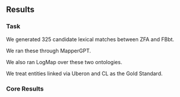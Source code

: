 ## Results

### Task

We generated 325 candidate lexical matches between ZFA and FBbt.

We ran these through MapperGPT.

We also ran LogMap over these two ontologies.

We treat entities linked via Uberon and CL as the Gold Standard.

### Core Results

